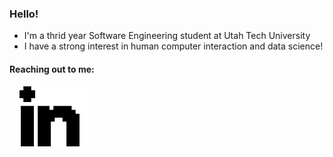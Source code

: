 ### Hello! 
- I'm a thrid year Software Engineering student at Utah Tech University 
- I have a strong interest in human computer interaction and data science! 

#### Reaching out to me: 
[![linkedin](./imgs/linkedin.svg)](https://www.linkedin.com/in/angel-velasquez-569102184/)

<!--
**angel-721/angel-721** is a ✨ _special_ ✨ repository because its `README.md` (this file) appears on your GitHub profile.

Here are some ideas to get you started:

- 🔭 I’m currently working on ...
- 🌱 I’m currently learning ...
- 👯 I’m looking to collaborate on ...
- 🤔 I’m looking for help with ...
- 💬 Ask me about ...
- 📫 How to reach me: ...
- 😄 Pronouns: ...
- ⚡ Fun fact: ...
-->
